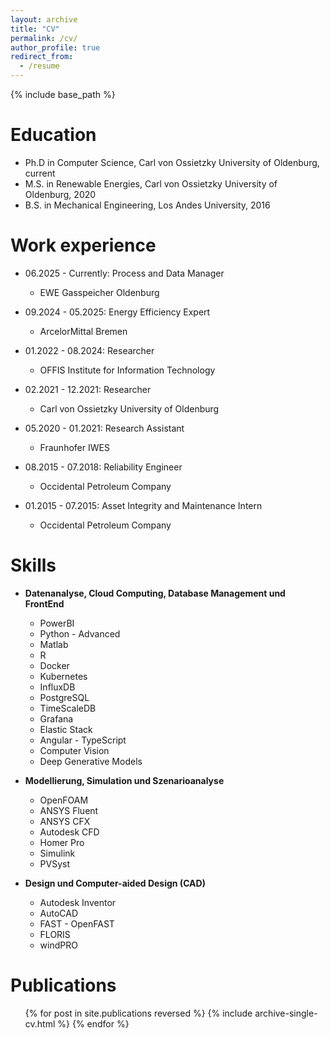 ```yaml
---
layout: archive
title: "CV"
permalink: /cv/
author_profile: true
redirect_from:
  - /resume
---
```


{% include base_path %}

Education
======
* Ph.D in Computer Science, Carl von Ossietzky University of Oldenburg, current
* M.S. in Renewable Energies, Carl von Ossietzky University of Oldenburg, 2020
* B.S. in Mechanical Engineering, Los Andes University, 2016

Work experience
======
* 06.2025 - Currently: Process and Data Manager
  * EWE Gasspeicher Oldenburg

* 09.2024 - 05.2025: Energy Efficiency Expert
  * ArcelorMittal Bremen

* 01.2022 - 08.2024: Researcher
  * OFFIS Institute for Information Technology

* 02.2021 - 12.2021: Researcher
  * Carl von Ossietzky University of Oldenburg

* 05.2020 - 01.2021: Research Assistant
  * Fraunhofer IWES

* 08.2015 - 07.2018: Reliability Engineer
  * Occidental Petroleum Company

* 01.2015 - 07.2015: Asset Integrity and Maintenance Intern 
  * Occidental Petroleum Company
  
Skills
======
* **Datenanalyse, Cloud Computing, Database Management und FrontEnd**
  * PowerBI
  * Python - Advanced
  * Matlab
  * R
  * Docker
  * Kubernetes
  * InfluxDB
  * PostgreSQL
  * TimeScaleDB
  * Grafana
  * Elastic Stack
  * Angular - TypeScript
  * Computer Vision
  * Deep Generative Models

* **Modellierung, Simulation und Szenarioanalyse**
  * OpenFOAM
  * ANSYS Fluent
  * ANSYS CFX
  * Autodesk CFD
  * Homer Pro
  * Simulink
  * PVSyst

* **Design und Computer-aided Design (CAD)**
  * Autodesk Inventor
  * AutoCAD
  * FAST - OpenFAST
  * FLORIS
  * windPRO
  

Publications
======
  <ul>{% for post in site.publications reversed %}
    {% include archive-single-cv.html %}
  {% endfor %}</ul>
  
